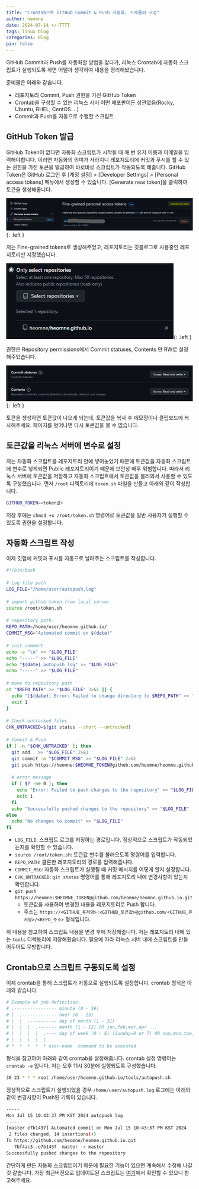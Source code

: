 ```yaml
---
title: "Crontab으로 GitHub Commit & Push 자동화, 스케쥴러 구성"
author: heomne
date: 2024-07-14 +/-TTTT
tags: linux blog
categories: Blog
pin: false
---
```

GitHub Commit과 Push를 자동화할 방법을 찾다가, 리눅스 Crontab에 자동화 스크립트가 실행되도록 하면 어떨까 생각하여 내용을 정리해봤습니다.

준비물은 아래와 같습니다.
- 레포지토리 Commit, Push 권한을 가진 GitHub Token
- Crontab을 구성할 수 있는 리눅스 서버 어떤 배포판이든 상관없음(Rocky, Ubuntu, RHEL, CentOS ...)
- Commit과 Push를 자동으로 수행할 스크립트

## GitHub Token 발급
GitHub Token이 없다면 자동화 스크립트가 시작될 때 매 번 유저 이름과 이메일을 입력해야합니다. 이러면 자동화의 의미가 사라지니 레포지토리에 커밋과 푸시를 할 수 있는 권한을 가진 토큰을 발급하여 바로바로 스크립트가 작동되도록 해줍니다.
GitHub Token은 GitHub 로그인 후 [계정 설정] > [Developer Settings] > [Personal access tokens] 메뉴에서 생성할 수 있습니다. [Generate new token]을 클릭하여 토큰을 생성해줍니다.

![image1](/assets/post_img/github-push-commit-automate/image.png){: .left }

저는 Fine-grained tokens로 생성해주었고, 레포지토리는 깃블로그로 사용중인 레포지토리만 지정했습니다.

![image2](/assets/post_img/github-push-commit-automate/image2.png){: .left }

권한은 Repository permissions에서 Commit statuses, Contents 만 RW로 설정해주었습니다.

![image3](/assets/post_img/github-push-commit-automate/image3.png){: .left }

토큰을 생성하면 토큰값이 나오게 되는데, 토큰값을 복사 후 메모장이나 클립보드에 복사해주세요. 페이지를 벗어나면 다시 토큰값을 볼 수 없습니다.

## 토큰값을 리눅스 서버에 변수로 설정
저는 자동화 스크립트를 레포지토리 안에 넣어놓았기 때문에 토큰값을 자동화 스크립트에 변수로 넣게되면 Public 레포지토리이기 때문에 보안상 매우 위험합니다.
따라서 리눅스 서버에 토큰값을 저장하고 자동화 스크립트에서 토큰값을 불러와서 사용할 수 있도록 구성했습니다.
먼저 `/root` 디렉토리에 `token.sh` 파일을 만들고 아래와 같이 작성합니다.
```bash
GITHUB_TOKEN=<token값>
```
저장 후에는 `chmod +x /root/token.sh` 명령어로 토큰값을 일반 사용자가 실행할 수 있도록 권한을 설정합니다.

## 자동화 스크립트 작성
이제 깃헙에 커밋과 푸시를 자동으로 날려주는 스크립트를 작성합니다.
```bash
#!/bin/bash

# Log file path
LOG_FILE="/home/user/autopush.log"

# import github token from local server
source /root/token.sh

# repository path.
REPO_PATH=/home/user/heomne.github.io/
COMMIT_MSG="Automated commit on $(date)"

# init comment
echo -e "\n" >> "$LOG_FILE"
echo "-----" >> "$LOG_FILE"
echo "$(date) autopush log" >> "$LOG_FILE"
echo "-----" >> "$LOG_FILE"

# move to repository path
cd "$REPO_PATH" >> "$LOG_FILE" 2>&1 || {
  echo "[$(date)] Error: Failed to change directory to $REPO_PATH" >> "$LOG_FILE"
  exit 1
}

# Check untracked files
CHK_UNTRACKED=$(git status --short --untracked)

# Commit & Push
if [ -n "$CHK_UNTRACKED" ]; then
  git add . >> "$LOG_FILE" 2>&1
  git commit -m "$COMMIT_MSG" >> "$LOG_FILE" 2>&1
  git push https://heomne:$HEOMNE_TOKEN@github.com/heomne/heomne.github.io.git >> "$LOG_FILE" 2>&1

  # error message
  if [ $? -ne 0 ]; then
    echo "Error: Failed to push changes to the repository" >> "$LOG_FILE"
    exit 1
  fi
  echo "Successfully pushed changes to the repository" >> "$LOG_FILE"
else
  echo "No changes to commit" >> "$LOG_FILE"
fi
```
- `LOG_FILE`: 스크립트 로그를 저장하는 경로입니다. 정상적으로 스크립트가 작동되었는지를 확인할 수 있습니다.
- `source /root/token.sh`: 토큰값 변수를 불러오도록 명령어를 입력합니다.
- `REPO_PATH`: 클론한 레포지토리의 경로를 입력해줍니다.
- `COMMIT_MSG`: 자동화 스크립트가 실행될 때 커밋 메시지를 어떻게 할지 설정합니다.
- `CHK_UNTRACKED`: `git status` 명령어를 통해 레포지토리 내에 변경사항이 있는지 확인합니다.
- `git push https://heomne:$HEOMNE_TOKEN@github.com/heomne/heomne.github.io.git`
  - 토큰값을 사용하여 변경된 내용을 레포지토리로 Push 합니다.
  - 주소는 `https://<GITHUB_유저명>:<GITHUB_토큰값>@github.com/<GITHUB_유저명>/<REPO_주소>` 형식입니다.

위 내용을 참고하여 스크립트 내용을 변경 후에 저장해줍니다. 저는 레포지토리 내에 있는 `tools` 디렉토리에 저장해줬습니다.
필요에 따라 리눅스 서버 내에 스크립트를 만들어두어도 무방합니다. 

## Crontab으로 스크립트 구동되도록 설정
이제 crontab을 통해 스크립트가 자동으로 실행되도록 설정합니다.
crontab 형식은 아래와 같습니다.
```bash
# Example of job definition:
# .---------------- minute (0 - 59)
# |  .------------- hour (0 - 23)
# |  |  .---------- day of month (1 - 31)
# |  |  |  .------- month (1 - 12) OR jan,feb,mar,apr ...
# |  |  |  |  .---- day of week (0 - 6) (Sunday=0 or 7) OR sun,mon,tue,wed,thu,fri,sat
# |  |  |  |  |
# *  *  *  *  * user-name  command to be executed
```

형식을 참고하여 아래와 같이 crontab을 설정해줍니다.
crontab 설정 명령어는 `crontab -e` 입니다. 저는 오후 11시 30분에 실행되도록 구성했습니다.
```bash
30 23 * * * root /home/user/heomne.github.io/tools/autopush.sh
```

정상적으로 스크립트가 실행되었을 경우 `/home/user/autopush.log` 로그에는 아래와 같이 변경사항이 Push된 기록이 있습니다.
```bash
-----
Mon Jul 15 10:43:37 PM KST 2024 autopush log
-----
[master e7b1437] Automated commit on Mon Jul 15 10:43:37 PM KST 2024
 2 files changed, 14 insertions(+)
To https://github.com/heomne/heomne.github.io.git
   7bf4ac3..e7b1437  master -> master
Successfully pushed changes to the repository
```

간단하게 만든 자동화 스크립트이기 때문에 필요한 기능이 있으면 계속해서 수정해 나갈 것 같습니다. 가장 최근버전으로 업데이트된 스크립트는 [여기](https://github.com/heomne/heomne.github.io/blob/master/tools/autopush.sh)에서 확인할 수 있으니 참고해주세요.